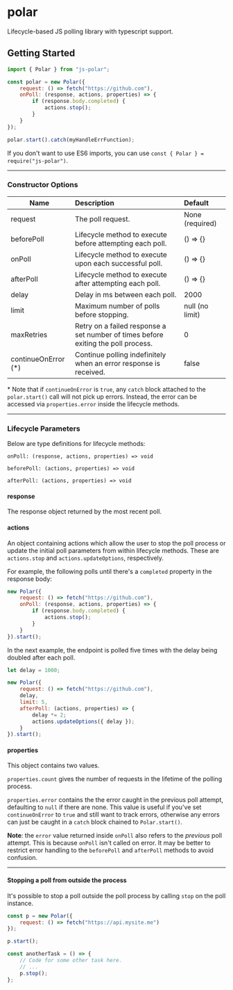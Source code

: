 # polar

Lifecycle-based JS polling library with typescript support.

## Getting Started

```js
import { Polar } from "js-polar";

const polar = new Polar({
    request: () => fetch("https://github.com"),
    onPoll: (response, actions, properties) => {
        if (response.body.completed) {
            actions.stop();
        }
    }
});

polar.start().catch(myHandleErrFunction);
```

If you don't want to use ES6 imports, you can use `const { Polar } = require("js-polar")`.

---

### Constructor Options

| Name                 | Description                                                                       | Default         |
| -------------------- | :-------------------------------------------------------------------------------- | :-------------- |
| request              | The poll request.                                                                 | None (required) |
| beforePoll           | Lifecycle method to execute before attempting each poll.                          | () => {}        |
| onPoll               | Lifecycle method to execute upon each successful poll.                            | () => {}        |
| afterPoll            | Lifecycle method to execute after attempting each poll.                           | () => {}        |
| delay                | Delay in ms between each poll.                                                    | 2000            |
| limit                | Maximum number of polls before stopping.                                          | null (no limit) |
| maxRetries           | Retry on a failed response a set number of times before exiting the poll process. | 0               |
| continueOnError (\*) | Continue polling indefinitely when an error response is received.                 | false           |

\* Note that if `continueOnError` is `true`, any `catch` block attached to the
`polar.start()` call will not pick up errors. Instead, the error can be accessed
via `properties.error` inside the lifecycle methods.

---

### Lifecycle Parameters

Below are type definitions for lifecycle methods:

`onPoll: (response, actions, properties) => void`

`beforePoll: (actions, properties) => void`

`afterPoll: (actions, properties) => void`

#### response

The response object returned by the most recent poll.

#### actions

An object containing actions which allow the user to stop the poll process
or update the initial poll parameters from within lifecycle methods. These are `actions.stop` and `actions.updateOptions`, respectively.

For example, the following polls until there's
a `completed` property in the response body:

```js
new Polar({
    request: () => fetch("https://github.com"),
    onPoll: (response, actions, properties) => {
        if (response.body.completed) {
            actions.stop();
        }
    }
}).start();
```

In the next example, the endpoint is polled five times with the
delay being doubled after each poll.

```js
let delay = 1000;

new Polar({
    request: () => fetch("https://github.com"),
    delay,
    limit: 5,
    afterPoll: (actions, properties) => {
        delay *= 2;
        actions.updateOptions({ delay });
    }
}).start();
```

#### properties

This object contains two values.

`properties.count` gives
the number of requests in the lifetime of the polling process.

`properties.error` contains the the error caught in the previous poll attempt,
defaulting to `null` if there are none. This value is useful if you've set
`continueOnError` to `true` and still want to track errors, otherwise any errors
can just be caught in a `catch` block chained to `Polar.start()`.

<b>Note</b>: the `error` value returned inside `onPoll` also refers
to the <i>previous</i> poll attempt. This is because `onPoll` isn't called
on error. It may be better to restrict error handling to the `beforePoll` and `afterPoll`
methods to avoid confusion.

---

#### Stopping a poll from outside the process

It's possible to stop a poll outside the poll process by calling
`stop` on the poll instance.

```js
const p = new Polar({
    request: () => fetch("https://api.mysite.me")
});

p.start();

const anotherTask = () => {
    // Code for some other task here.
    // ...
    p.stop();
};
```
